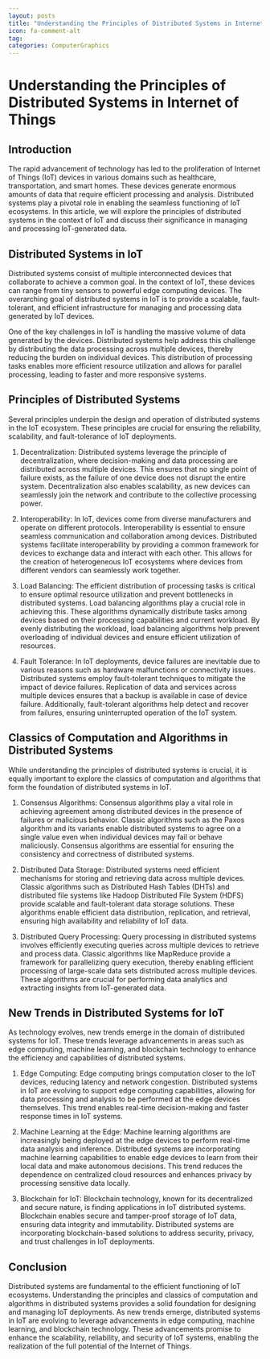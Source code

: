 ```yaml
---
layout: posts
title: "Understanding the Principles of Distributed Systems in Internet of Things"
icon: fa-comment-alt
tag:      
categories: ComputerGraphics
---
```



# Understanding the Principles of Distributed Systems in Internet of Things

## Introduction

The rapid advancement of technology has led to the proliferation of Internet of Things (IoT) devices in various domains such as healthcare, transportation, and smart homes. These devices generate enormous amounts of data that require efficient processing and analysis. Distributed systems play a pivotal role in enabling the seamless functioning of IoT ecosystems. In this article, we will explore the principles of distributed systems in the context of IoT and discuss their significance in managing and processing IoT-generated data.

## Distributed Systems in IoT

Distributed systems consist of multiple interconnected devices that collaborate to achieve a common goal. In the context of IoT, these devices can range from tiny sensors to powerful edge computing devices. The overarching goal of distributed systems in IoT is to provide a scalable, fault-tolerant, and efficient infrastructure for managing and processing data generated by IoT devices.

One of the key challenges in IoT is handling the massive volume of data generated by the devices. Distributed systems help address this challenge by distributing the data processing across multiple devices, thereby reducing the burden on individual devices. This distribution of processing tasks enables more efficient resource utilization and allows for parallel processing, leading to faster and more responsive systems.

## Principles of Distributed Systems

Several principles underpin the design and operation of distributed systems in the IoT ecosystem. These principles are crucial for ensuring the reliability, scalability, and fault-tolerance of IoT deployments.

1. Decentralization: Distributed systems leverage the principle of decentralization, where decision-making and data processing are distributed across multiple devices. This ensures that no single point of failure exists, as the failure of one device does not disrupt the entire system. Decentralization also enables scalability, as new devices can seamlessly join the network and contribute to the collective processing power.

2. Interoperability: In IoT, devices come from diverse manufacturers and operate on different protocols. Interoperability is essential to ensure seamless communication and collaboration among devices. Distributed systems facilitate interoperability by providing a common framework for devices to exchange data and interact with each other. This allows for the creation of heterogeneous IoT ecosystems where devices from different vendors can seamlessly work together.

3. Load Balancing: The efficient distribution of processing tasks is critical to ensure optimal resource utilization and prevent bottlenecks in distributed systems. Load balancing algorithms play a crucial role in achieving this. These algorithms dynamically distribute tasks among devices based on their processing capabilities and current workload. By evenly distributing the workload, load balancing algorithms help prevent overloading of individual devices and ensure efficient utilization of resources.

4. Fault Tolerance: In IoT deployments, device failures are inevitable due to various reasons such as hardware malfunctions or connectivity issues. Distributed systems employ fault-tolerant techniques to mitigate the impact of device failures. Replication of data and services across multiple devices ensures that a backup is available in case of device failure. Additionally, fault-tolerant algorithms help detect and recover from failures, ensuring uninterrupted operation of the IoT system.

## Classics of Computation and Algorithms in Distributed Systems

While understanding the principles of distributed systems is crucial, it is equally important to explore the classics of computation and algorithms that form the foundation of distributed systems in IoT.

1. Consensus Algorithms: Consensus algorithms play a vital role in achieving agreement among distributed devices in the presence of failures or malicious behavior. Classic algorithms such as the Paxos algorithm and its variants enable distributed systems to agree on a single value even when individual devices may fail or behave maliciously. Consensus algorithms are essential for ensuring the consistency and correctness of distributed systems.

2. Distributed Data Storage: Distributed systems need efficient mechanisms for storing and retrieving data across multiple devices. Classic algorithms such as Distributed Hash Tables (DHTs) and distributed file systems like Hadoop Distributed File System (HDFS) provide scalable and fault-tolerant data storage solutions. These algorithms enable efficient data distribution, replication, and retrieval, ensuring high availability and reliability of IoT data.

3. Distributed Query Processing: Query processing in distributed systems involves efficiently executing queries across multiple devices to retrieve and process data. Classic algorithms like MapReduce provide a framework for parallelizing query execution, thereby enabling efficient processing of large-scale data sets distributed across multiple devices. These algorithms are crucial for performing data analytics and extracting insights from IoT-generated data.

## New Trends in Distributed Systems for IoT

As technology evolves, new trends emerge in the domain of distributed systems for IoT. These trends leverage advancements in areas such as edge computing, machine learning, and blockchain technology to enhance the efficiency and capabilities of distributed systems.

1. Edge Computing: Edge computing brings computation closer to the IoT devices, reducing latency and network congestion. Distributed systems in IoT are evolving to support edge computing capabilities, allowing for data processing and analysis to be performed at the edge devices themselves. This trend enables real-time decision-making and faster response times in IoT systems.

2. Machine Learning at the Edge: Machine learning algorithms are increasingly being deployed at the edge devices to perform real-time data analysis and inference. Distributed systems are incorporating machine learning capabilities to enable edge devices to learn from their local data and make autonomous decisions. This trend reduces the dependence on centralized cloud resources and enhances privacy by processing sensitive data locally.

3. Blockchain for IoT: Blockchain technology, known for its decentralized and secure nature, is finding applications in IoT distributed systems. Blockchain enables secure and tamper-proof storage of IoT data, ensuring data integrity and immutability. Distributed systems are incorporating blockchain-based solutions to address security, privacy, and trust challenges in IoT deployments.

## Conclusion

Distributed systems are fundamental to the efficient functioning of IoT ecosystems. Understanding the principles and classics of computation and algorithms in distributed systems provides a solid foundation for designing and managing IoT deployments. As new trends emerge, distributed systems in IoT are evolving to leverage advancements in edge computing, machine learning, and blockchain technology. These advancements promise to enhance the scalability, reliability, and security of IoT systems, enabling the realization of the full potential of the Internet of Things.